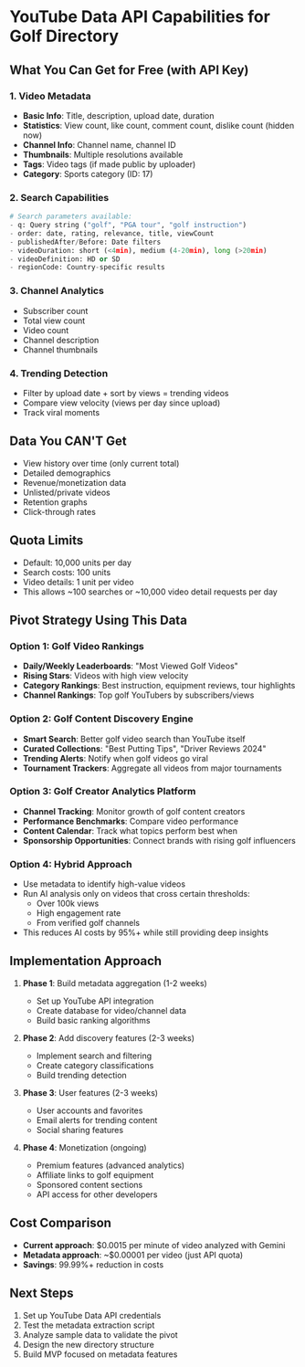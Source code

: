 # YouTube Data API Capabilities for Golf Directory

## What You Can Get for Free (with API Key)

### 1. **Video Metadata**
- **Basic Info**: Title, description, upload date, duration
- **Statistics**: View count, like count, comment count, dislike count (hidden now)
- **Channel Info**: Channel name, channel ID
- **Thumbnails**: Multiple resolutions available
- **Tags**: Video tags (if made public by uploader)
- **Category**: Sports category (ID: 17)

### 2. **Search Capabilities**
```python
# Search parameters available:
- q: Query string ("golf", "PGA tour", "golf instruction")
- order: date, rating, relevance, title, viewCount
- publishedAfter/Before: Date filters
- videoDuration: short (<4min), medium (4-20min), long (>20min)
- videoDefinition: HD or SD
- regionCode: Country-specific results
```

### 3. **Channel Analytics**
- Subscriber count
- Total view count
- Video count
- Channel description
- Channel thumbnails

### 4. **Trending Detection**
- Filter by upload date + sort by views = trending videos
- Compare view velocity (views per day since upload)
- Track viral moments

## Data You CAN'T Get
- View history over time (only current total)
- Detailed demographics
- Revenue/monetization data
- Unlisted/private videos
- Retention graphs
- Click-through rates

## Quota Limits
- Default: 10,000 units per day
- Search costs: 100 units
- Video details: 1 unit per video
- This allows ~100 searches or ~10,000 video detail requests per day

## Pivot Strategy Using This Data

### Option 1: Golf Video Rankings
- **Daily/Weekly Leaderboards**: "Most Viewed Golf Videos"
- **Rising Stars**: Videos with high view velocity
- **Category Rankings**: Best instruction, equipment reviews, tour highlights
- **Channel Rankings**: Top golf YouTubers by subscribers/views

### Option 2: Golf Content Discovery Engine
- **Smart Search**: Better golf video search than YouTube itself
- **Curated Collections**: "Best Putting Tips", "Driver Reviews 2024"
- **Trending Alerts**: Notify when golf videos go viral
- **Tournament Trackers**: Aggregate all videos from major tournaments

### Option 3: Golf Creator Analytics Platform
- **Channel Tracking**: Monitor growth of golf content creators
- **Performance Benchmarks**: Compare video performance
- **Content Calendar**: Track what topics perform best when
- **Sponsorship Opportunities**: Connect brands with rising golf influencers

### Option 4: Hybrid Approach
- Use metadata to identify high-value videos
- Run AI analysis only on videos that cross certain thresholds:
  - Over 100k views
  - High engagement rate
  - From verified golf channels
- This reduces AI costs by 95%+ while still providing deep insights

## Implementation Approach

1. **Phase 1**: Build metadata aggregation (1-2 weeks)
   - Set up YouTube API integration
   - Create database for video/channel data
   - Build basic ranking algorithms

2. **Phase 2**: Add discovery features (2-3 weeks)
   - Implement search and filtering
   - Create category classifications
   - Build trending detection

3. **Phase 3**: User features (2-3 weeks)
   - User accounts and favorites
   - Email alerts for trending content
   - Social sharing features

4. **Phase 4**: Monetization (ongoing)
   - Premium features (advanced analytics)
   - Affiliate links to golf equipment
   - Sponsored content sections
   - API access for other developers

## Cost Comparison
- **Current approach**: $0.0015 per minute of video analyzed with Gemini
- **Metadata approach**: ~$0.00001 per video (just API quota)
- **Savings**: 99.99%+ reduction in costs

## Next Steps
1. Set up YouTube Data API credentials
2. Test the metadata extraction script
3. Analyze sample data to validate the pivot
4. Design the new directory structure
5. Build MVP focused on metadata features